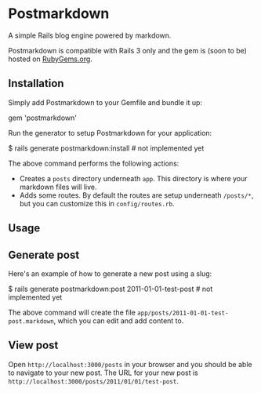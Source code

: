 # Postmarkdown

A simple Rails blog engine powered by markdown.

Postmarkdown is compatible with Rails 3 only and the gem is (soon to be) hosted on [RubyGems.org](http://rubygems.org).

## Installation

Simply add Postmarkdown to your Gemfile and bundle it up:

  gem 'postmarkdown'

Run the generator to setup Postmarkdown for your application:

  $ rails generate postmarkdown:install # not implemented yet

The above command performs the following actions:

* Creates a `posts` directory underneath `app`. This directory is where your markdown files will live.
* Adds some routes. By default the routes are setup underneath `/posts/*`, but you can customize this in `config/routes.rb`.

## Usage

## Generate post

Here's an example of how to generate a new post using a slug:

  $ rails generate postmarkdown:post 2011-01-01-test-post # not implemented yet

The above command will create the file `app/posts/2011-01-01-test-post.markdown`, which you can edit and add content to.

## View post

Open `http://localhost:3000/posts` in your browser and you should be able to navigate to your new post. The URL for your new post is `http://localhost:3000/posts/2011/01/01/test-post`.
